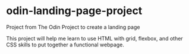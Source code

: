 # odin-landing-page-project
Project from The Odin Project to create a landing page

This project will help me learn to use HTML with grid, flexbox, and other CSS skills to put together a functional webpage.
